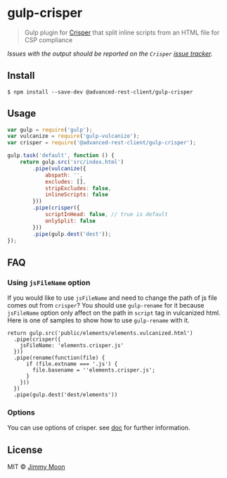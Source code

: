 # gulp-crisper

> Gulp plugin for [Crisper](https://github.com/PolymerLabs/crisper) that split inline scripts from an HTML file for CSP compliance

*Issues with the output should be reported on the `Crisper` [issue tracker](https://github.com/PolymerLabs/crisper/issues).*


## Install

```
$ npm install --save-dev @advanced-rest-client/gulp-crisper
```


## Usage

```js
var gulp = require('gulp');
var vulcanize = require('gulp-vulcanize');
var crisper = require('@advanced-rest-client/gulp-crisper');

gulp.task('default', function () {
	return gulp.src('src/index.html')
		.pipe(vulcanize({
			abspath: '',
			excludes: [],
			stripExcludes: false,
			inlineScripts: false
		}))
		.pipe(crisper({
			scriptInHead: false, // true is default
			onlySplit: false
		}))
		.pipe(gulp.dest('dest'));
});
```

## FAQ

### Using `jsFileName` option

If you would like to use `jsFileName` and need to change the path of js file comes out from `crisper`? You should use `gulp-rename` for it because `jsFileName` option only affect on the path in `script` tag in vulcanized html. Here is one of samples to show how to use `gulp-rename` with it.

```
return gulp.src('public/elements/elements.vulcanized.html')
  .pipe(crisper({
    jsFileName: 'elements.crisper.js'
  }))
  .pipe(rename(function(file) {
      if (file.extname === '.js') {
        file.basename = ''elements.crisper.js';
      }
    }))
  })
  .pipe(gulp.dest('dest/elements'))
```

### Options

You can use options of crisper. see [doc](https://github.com/PolymerLabs/crisper#usage) for further information.

## License

MIT © [Jimmy Moon](http://ragingwind.me)
